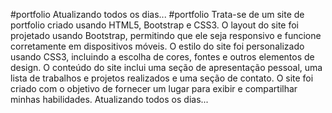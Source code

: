 #portfolio
Atualizando todos os dias...
#portfolio
Trata-se de um site de portfolio criado usando HTML5, Bootstrap e CSS3. O layout do site foi projetado usando Bootstrap, permitindo que ele seja responsivo e funcione corretamente em dispositivos móveis. O estilo do site foi personalizado usando CSS3, incluindo a escolha de cores, fontes e outros elementos de design. O conteúdo do site inclui uma seção de apresentação pessoal, uma lista de trabalhos e projetos realizados e uma seção de contato. O site foi criado com o objetivo de fornecer um lugar para exibir e compartilhar minhas habilidades. Atualizando todos os dias...